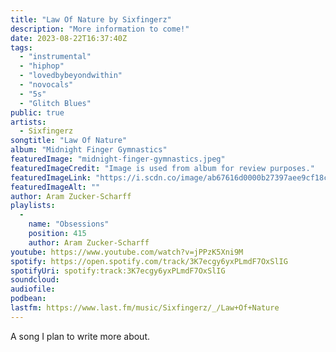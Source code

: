 ```yaml
---
title: "Law Of Nature by Sixfingerz"
description: "More information to come!"
date: 2023-08-22T16:37:40Z
tags:
  - "instrumental"
  - "hiphop"
  - "lovedbybeyondwithin"
  - "novocals"
  - "5s"
  - "Glitch Blues"
public: true
artists:
  - Sixfingerz
songtitle: "Law Of Nature"
album: "Midnight Finger Gymnastics"
featuredImage: "midnight-finger-gymnastics.jpeg"
featuredImageCredit: "Image is used from album for review purposes."
featuredImageLink: "https://i.scdn.co/image/ab67616d0000b27397aee9cf18cb14a883d89c87"
featuredImageAlt: ""
author: Aram Zucker-Scharff
playlists:
  -
    name: "Obsessions"
    position: 415
    author: Aram Zucker-Scharff
youtube: https://www.youtube.com/watch?v=jPPzK5Xni9M
spotify: https://open.spotify.com/track/3K7ecgy6yxPLmdF7OxSlIG
spotifyUri: spotify:track:3K7ecgy6yxPLmdF7OxSlIG
soundcloud:
audiofile:
podbean:
lastfm: https://www.last.fm/music/Sixfingerz/_/Law+Of+Nature
---
```


A song I plan to write more about.
		